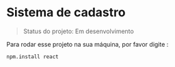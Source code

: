 <h1>Sistema de cadastro</h1>

> Status do projeto: Em desenvolvimento

Para rodar esse projeto na sua máquina, por favor digite :

```
npm.install react
```

